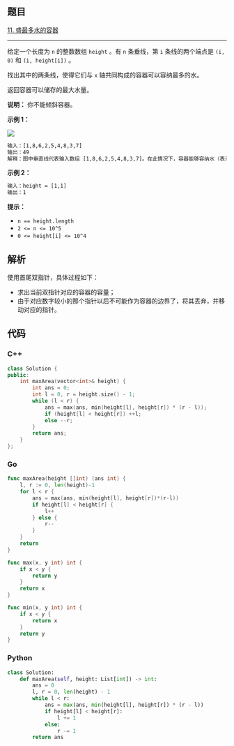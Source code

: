 ## 题目

[11. 盛最多水的容器](https://leetcode.cn/problems/container-with-most-water/)

---

给定一个长度为 `n` 的整数数组 `height` 。有 `n` 条垂线，第 `i` 条线的两个端点是 `(i, 0)` 和 `(i, height[i])` 。

找出其中的两条线，使得它们与 `x` 轴共同构成的容器可以容纳最多的水。

返回容器可以储存的最大水量。

**说明：** 你不能倾斜容器。

**示例 1：**

![](https://aliyun-lc-upload.oss-cn-hangzhou.aliyuncs.com/aliyun-lc-upload/uploads/2018/07/25/question_11.jpg)

```txt
输入：[1,8,6,2,5,4,8,3,7]
输出：49 
解释：图中垂直线代表输入数组 [1,8,6,2,5,4,8,3,7]。在此情况下，容器能够容纳水（表示为蓝色部分）的最大值为 49。
```

**示例 2：**

```txt
输入：height = [1,1]
输出：1
```

**提示：**

- `n == height.length`
- `2 <= n <= 10^5`
- `0 <= height[i] <= 10^4`

## 解析

使用首尾双指针，具体过程如下：

- 求出当前双指针对应的容器的容量；
- 由于对应数字较小的那个指针以后不可能作为容器的边界了，将其丢弃，并移动对应的指针。

## 代码

### C++

```cpp
class Solution {
public:
    int maxArea(vector<int>& height) {
        int ans = 0;
        int l = 0, r = height.size() - 1;
        while (l < r) {
            ans = max(ans, min(height[l], height[r]) * (r - l));
            if (height[l] < height[r]) ++l;
            else --r;
        }
        return ans;
    }
};
```

### Go

```go
func maxArea(height []int) (ans int) {
    l, r := 0, len(height)-1
    for l < r {
        ans = max(ans, min(height[l], height[r])*(r-l))
        if height[l] < height[r] {
            l++
        } else {
            r--
        }
    }
    return
}

func max(x, y int) int {
    if x < y {
        return y
    }
    return x
}

func min(x, y int) int {
    if x < y {
        return x
    }
    return y
}
```

### Python

```python
class Solution:
    def maxArea(self, height: List[int]) -> int:
        ans = 0
        l, r = 0, len(height) - 1
        while l < r:
            ans = max(ans, min(height[l], height[r]) * (r - l))
            if height[l] < height[r]:
                l += 1
            else:
                r -= 1
        return ans
```